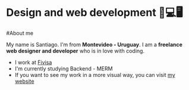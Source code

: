# Design and web development 📱💻🖥

#About me

My name is Santiago. I'm from <strong>Montevideo - Uruguay</strong>.
I am a <strong>freelance web designer and developer</strong> who is in love with coding.

<ul>
    <li>I work at <a href="https://www.fivisa.com.uy/" target="_blank">Fivisa</a></li>
    <li>I'm currently studying Backend - MERM</li>
    <li>If you want to see my work in a more visual way, you can visit <a href="#" target="_blank">my website</a></li>
</ul>

